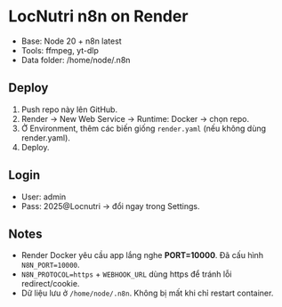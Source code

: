 # LocNutri n8n on Render

- Base: Node 20 + n8n latest
- Tools: ffmpeg, yt-dlp
- Data folder: /home/node/.n8n

## Deploy
1) Push repo này lên GitHub.
2) Render → New Web Service → Runtime: Docker → chọn repo.
3) Ở Environment, thêm các biến giống `render.yaml` (nếu không dùng render.yaml).
4) Deploy.

## Login
- User: admin
- Pass: 2025@Locnutri  → đổi ngay trong Settings.

## Notes
- Render Docker yêu cầu app lắng nghe **PORT=10000**. Đã cấu hình `N8N_PORT=10000`.
- `N8N_PROTOCOL=https` + `WEBHOOK_URL` dùng https để tránh lỗi redirect/cookie.
- Dữ liệu lưu ở `/home/node/.n8n`. Không bị mất khi chỉ restart container.
